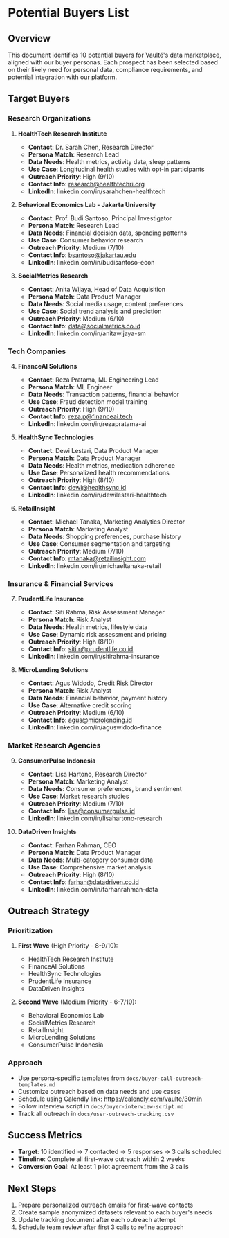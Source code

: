 # Potential Buyers List

## Overview
This document identifies 10 potential buyers for Vaulté's data marketplace, aligned with our buyer personas. Each prospect has been selected based on their likely need for personal data, compliance requirements, and potential integration with our platform.

## Target Buyers

### Research Organizations

1. **HealthTech Research Institute**
   - **Contact**: Dr. Sarah Chen, Research Director
   - **Persona Match**: Research Lead
   - **Data Needs**: Health metrics, activity data, sleep patterns
   - **Use Case**: Longitudinal health studies with opt-in participants
   - **Outreach Priority**: High (9/10)
   - **Contact Info**: research@healthtechri.org
   - **LinkedIn**: linkedin.com/in/sarahchen-healthtech

2. **Behavioral Economics Lab - Jakarta University**
   - **Contact**: Prof. Budi Santoso, Principal Investigator
   - **Persona Match**: Research Lead
   - **Data Needs**: Financial decision data, spending patterns
   - **Use Case**: Consumer behavior research
   - **Outreach Priority**: Medium (7/10)
   - **Contact Info**: bsantoso@jakartau.edu
   - **LinkedIn**: linkedin.com/in/budisantoso-econ

3. **SocialMetrics Research**
   - **Contact**: Anita Wijaya, Head of Data Acquisition
   - **Persona Match**: Data Product Manager
   - **Data Needs**: Social media usage, content preferences
   - **Use Case**: Social trend analysis and prediction
   - **Outreach Priority**: Medium (6/10)
   - **Contact Info**: data@socialmetrics.co.id
   - **LinkedIn**: linkedin.com/in/anitawijaya-sm

### Tech Companies

4. **FinanceAI Solutions**
   - **Contact**: Reza Pratama, ML Engineering Lead
   - **Persona Match**: ML Engineer
   - **Data Needs**: Transaction patterns, financial behavior
   - **Use Case**: Fraud detection model training
   - **Outreach Priority**: High (9/10)
   - **Contact Info**: reza.p@financeai.tech
   - **LinkedIn**: linkedin.com/in/rezapratama-ai

5. **HealthSync Technologies**
   - **Contact**: Dewi Lestari, Data Product Manager
   - **Persona Match**: Data Product Manager
   - **Data Needs**: Health metrics, medication adherence
   - **Use Case**: Personalized health recommendations
   - **Outreach Priority**: High (8/10)
   - **Contact Info**: dewi@healthsync.id
   - **LinkedIn**: linkedin.com/in/dewilestari-healthtech

6. **RetailInsight**
   - **Contact**: Michael Tanaka, Marketing Analytics Director
   - **Persona Match**: Marketing Analyst
   - **Data Needs**: Shopping preferences, purchase history
   - **Use Case**: Consumer segmentation and targeting
   - **Outreach Priority**: Medium (7/10)
   - **Contact Info**: mtanaka@retailinsight.com
   - **LinkedIn**: linkedin.com/in/michaeltanaka-retail

### Insurance & Financial Services

7. **PrudentLife Insurance**
   - **Contact**: Siti Rahma, Risk Assessment Manager
   - **Persona Match**: Risk Analyst
   - **Data Needs**: Health metrics, lifestyle data
   - **Use Case**: Dynamic risk assessment and pricing
   - **Outreach Priority**: High (8/10)
   - **Contact Info**: siti.r@prudentlife.co.id
   - **LinkedIn**: linkedin.com/in/sitirahma-insurance

8. **MicroLending Solutions**
   - **Contact**: Agus Widodo, Credit Risk Director
   - **Persona Match**: Risk Analyst
   - **Data Needs**: Financial behavior, payment history
   - **Use Case**: Alternative credit scoring
   - **Outreach Priority**: Medium (6/10)
   - **Contact Info**: agus@microlending.id
   - **LinkedIn**: linkedin.com/in/aguswidodo-finance

### Market Research Agencies

9. **ConsumerPulse Indonesia**
   - **Contact**: Lisa Hartono, Research Director
   - **Persona Match**: Marketing Analyst
   - **Data Needs**: Consumer preferences, brand sentiment
   - **Use Case**: Market research studies
   - **Outreach Priority**: Medium (7/10)
   - **Contact Info**: lisa@consumerpulse.id
   - **LinkedIn**: linkedin.com/in/lisahartono-research

10. **DataDriven Insights**
    - **Contact**: Farhan Rahman, CEO
    - **Persona Match**: Data Product Manager
    - **Data Needs**: Multi-category consumer data
    - **Use Case**: Comprehensive market analysis
    - **Outreach Priority**: High (8/10)
    - **Contact Info**: farhan@datadriven.co.id
    - **LinkedIn**: linkedin.com/in/farhanrahman-data

## Outreach Strategy

### Prioritization
1. **First Wave** (High Priority - 8-9/10):
   - HealthTech Research Institute
   - FinanceAI Solutions
   - HealthSync Technologies
   - PrudentLife Insurance
   - DataDriven Insights

2. **Second Wave** (Medium Priority - 6-7/10):
   - Behavioral Economics Lab
   - SocialMetrics Research
   - RetailInsight
   - MicroLending Solutions
   - ConsumerPulse Indonesia

### Approach
- Use persona-specific templates from `docs/buyer-call-outreach-templates.md`
- Customize outreach based on data needs and use cases
- Schedule using Calendly link: https://calendly.com/vaulte/30min
- Follow interview script in `docs/buyer-interview-script.md`
- Track all outreach in `docs/user-outreach-tracking.csv`

## Success Metrics
- **Target**: 10 identified → 7 contacted → 5 responses → 3 calls scheduled
- **Timeline**: Complete all first-wave outreach within 2 weeks
- **Conversion Goal**: At least 1 pilot agreement from the 3 calls

## Next Steps
1. Prepare personalized outreach emails for first-wave contacts
2. Create sample anonymized datasets relevant to each buyer's needs
3. Update tracking document after each outreach attempt
4. Schedule team review after first 3 calls to refine approach
